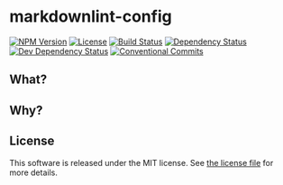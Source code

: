 # markdownlint-config

[![NPM Version](https://img.shields.io/npm/v/@silvermine/markdownlint-config.svg)](https://www.npmjs.com/package/@silvermine/markdownlint-config)
[![License](https://img.shields.io/github/license/silvermine/markdownlint-config.svg)](./LICENSE)
[![Build Status](https://travis-ci.com/silvermine/markdownlint-config.svg?branch=master)](https://travis-ci.com/silvermine/markdownlint-config)
[![Dependency Status](https://david-dm.org/silvermine/markdownlint-config.svg)](https://david-dm.org/silvermine/markdownlint-config)
[![Dev Dependency Status](https://david-dm.org/silvermine/markdownlint-config/dev-status.svg)](https://david-dm.org/silvermine/markdownlint-config#info=devDependencies&view=table)
[![Conventional Commits](https://img.shields.io/badge/Conventional%20Commits-1.0.0-yellow.svg)](https://conventionalcommits.org)

## What?

## Why?

## License

This software is released under the MIT license. See [the license
file](LICENSE) for more details.

